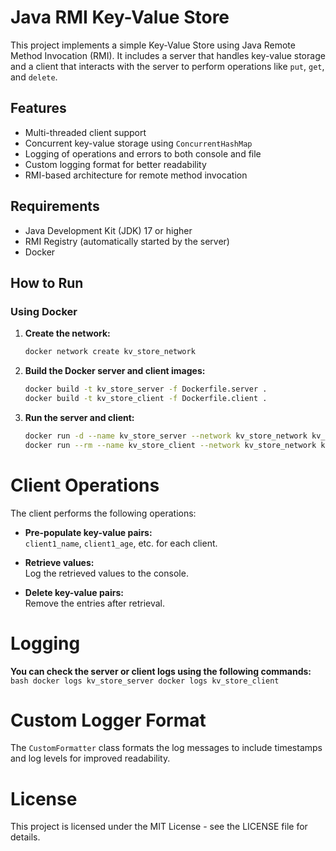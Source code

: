 # Java RMI Key-Value Store

This project implements a simple Key-Value Store using Java Remote Method Invocation (RMI). It includes a server that handles key-value storage and a client that interacts with the server to perform operations like `put`, `get`, and `delete`.

## Features

- Multi-threaded client support
- Concurrent key-value storage using `ConcurrentHashMap`
- Logging of operations and errors to both console and file
- Custom logging format for better readability
- RMI-based architecture for remote method invocation

## Requirements

- Java Development Kit (JDK) 17 or higher
- RMI Registry (automatically started by the server)
- Docker

## How to Run

### Using Docker

1. **Create the network:**

   ```bash
   docker network create kv_store_network
   ```

2. **Build the Docker server and client images:**

   ```bash
   docker build -t kv_store_server -f Dockerfile.server .
   docker build -t kv_store_client -f Dockerfile.client .
   ```

3. **Run the server and client:**

   ```bash
   docker run -d --name kv_store_server --network kv_store_network kv_store_server
   docker run --rm --name kv_store_client --network kv_store_network kv_store_client
   ```

# Client Operations

The client performs the following operations:

- **Pre-populate key-value pairs:**  
  `client1_name`, `client1_age`, etc. for each client.

- **Retrieve values:**  
  Log the retrieved values to the console.

- **Delete key-value pairs:**  
  Remove the entries after retrieval.

# Logging

**You can check the server or client logs using the following commands:**
`bash
    docker logs kv_store_server
    docker logs kv_store_client
    `

# Custom Logger Format

The `CustomFormatter` class formats the log messages to include timestamps and log levels for improved readability.

# License

This project is licensed under the MIT License - see the LICENSE file for details.
